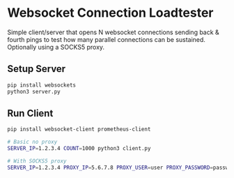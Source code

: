 # Websocket Connection Loadtester

Simple client/server that opens N websocket connections sending back & fourth pings to test how many parallel connections can be sustained. Optionally using a SOCKS5 proxy.

## Setup Server

```sh
pip install websockets
python3 server.py
```

## Run Client

```sh
pip install websocket-client prometheus-client

# Basic no proxy
SERVER_IP=1.2.3.4 COUNT=1000 python3 client.py

# With SOCKS5 proxy
SERVER_IP=1.2.3.4 PROXY_IP=5.6.7.8 PROXY_USER=user PROXY_PASSWORD=password python3 client.py
```
